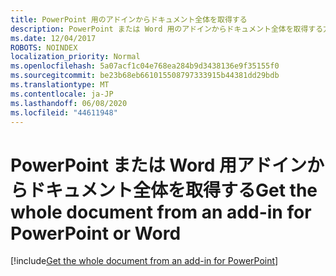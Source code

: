 ```yaml
---
title: PowerPoint 用のアドインからドキュメント全体を取得する
description: PowerPoint または Word 用のアドインからドキュメント全体を取得する方法について説明します。
ms.date: 12/04/2017
ROBOTS: NOINDEX
localization_priority: Normal
ms.openlocfilehash: 5a07acf1c04e768ea284b9d3438136e9f35155f0
ms.sourcegitcommit: be23b68eb661015508797333915b44381dd29bdb
ms.translationtype: MT
ms.contentlocale: ja-JP
ms.lasthandoff: 06/08/2020
ms.locfileid: "44611948"
---
```

# <a name="get-the-whole-document-from-an-add-in-for-powerpoint-or-word"></a><span data-ttu-id="66e9c-103">PowerPoint または Word 用アドインからドキュメント全体を取得する</span><span class="sxs-lookup"><span data-stu-id="66e9c-103">Get the whole document from an add-in for PowerPoint or Word</span></span>

[!include[Get the whole document from an add-in for PowerPoint](../includes/file-get-the-whole-document-from-an-add-in-for-powerpoint-or-word.md)]
